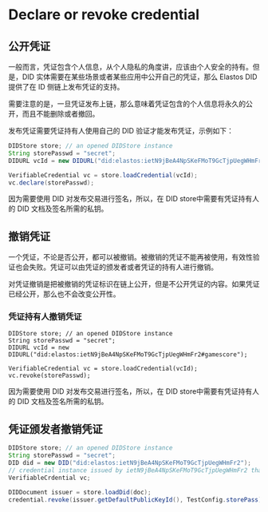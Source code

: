 # Declare or revoke credential

## 公开凭证

一般而言，凭证包含个人信息，从个人隐私的角度讲，应该由个人安全的持有。但是，DID 实体需要在某些场景或者某些应用中公开自己的凭证，那么 Elastos DID 提供了在 ID 侧链上发布凭证的支持。

需要注意的是，一旦凭证发布上链，那么意味着凭证包含的个人信息将永久的公开，而且不能删除或者撤回。

发布凭证需要凭证持有人使用自己的 DID 验证才能发布凭证，示例如下：

```java
DIDStore store; // an opened DIDStore instance
String storePasswd = "secret";
DIDURL vcId = new DIDURL("did:elastos:ietN9jBeA4NpSKeFMoT9GcTjpUegWHmFr2#gamescore");

VerifiableCredential vc = store.loadCredential(vcId);
vc.declare(storePasswd);
```

因为需要使用 DID 对发布交易进行签名，所以，在 DID store中需要有凭证持有人的 DID 文档及签名所需的私钥。

## 撤销凭证

一个凭证，不论是否公开，都可以被撤销。被撤销的凭证不能再被使用，有效性验证也会失败。凭证可以由凭证的颁发者或者凭证的持有人进行撤销。

对凭证撤销是把被撤销的凭证标识在链上公开，但是不公开凭证的内容。如果凭证已经公开，那么也不会改变公开性。

### 凭证持有人撤销凭证

```
DIDStore store; // an opened DIDStore instance
String storePasswd = "secret";
DIDURL vcId = new DIDURL("did:elastos:ietN9jBeA4NpSKeFMoT9GcTjpUegWHmFr2#gamescore");

VerifiableCredential vc = store.loadCredential(vcId);
vc.revoke(storePasswd);
```

因为需要使用 DID 对发布交易进行签名，所以，在 DID store中需要有凭证持有人的 DID 文档及签名所需的私钥。

## 凭证颁发者撤销凭证

```java
DIDStore store; // an opened DIDStore instance
String storePasswd = "secret";
DID did = new DID("did:elastos:ietN9jBeA4NpSKeFMoT9GcTjpUegWHmFr2");
// credential instance issued by ietN9jBeA4NpSKeFMoT9GcTjpUegWHmFr2 that to be revoke 
VerifiableCrdential vc;

DIDDocument issuer = store.loadDid(doc);
credential.revoke(issuer.getDefaultPublicKeyId(), TestConfig.storePass);
```

